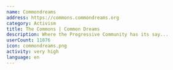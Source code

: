 ```yaml
---
name: Commondreams
address: https://commons.commondreams.org
category: Activism
title: The Commons | Common Dreams
description: Where the Progressive Community has its say...
userCount: 11876
icon: commondreams.png
activity: very high
language: en
---
```

